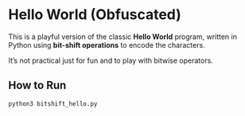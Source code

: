 # Hello World (Obfuscated)

This is a playful version of the classic **Hello World** program, written in Python using **bit-shift operations** to encode the characters.

It’s not practical just for fun and to play with bitwise operators.

## How to Run
```bash
python3 bitshift_hello.py
